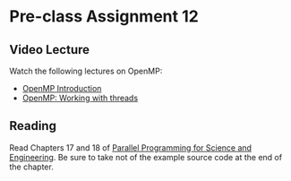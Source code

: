 # Pre-class Assignment 12

## Video Lecture

Watch the following lectures on OpenMP:

- [OpenMP Introduction](https://www.youtube.com/watch?v=C2N7cHfnjqI&list=PLcbxjEfgjpO9OeDu--H9_XqyxPj3MkjdN&index=16)
- [OpenMP: Working with threads](https://www.youtube.com/watch?v=wiFk5hHefwE&list=PLcbxjEfgjpO9OeDu--H9_XqyxPj3MkjdN&index=16)

## Reading

Read Chapters 17 and 18 of [Parallel Programming for Science and Engineering](../assets/EijkhoutParallelProgramming.pdf). Be sure to take not of the example source code at the end of the chapter.

<!-- ## Review

1. In the `#questions` channel of the course Slack, post at least one question about the reading. If someone has already posted your question, you may instead "upvote" that question by reacting to it with a "thumbs up" or other appropriate reaction emoji. 

## Exercises

Complete Exercises 14.1 and 14.2 and answer the questions posed.

## What to turn-in

Commit your code and answers to the questions, as a plain text, markdown document, or pdf to your assignment repo _before the start of class_. -->